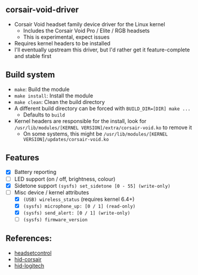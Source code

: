 ## corsair-void-driver
  - Corsair Void headset family device driver for the Linux kernel
    - Includes the Corsair Void Pro / Elite / RGB headsets
    - This is experimental, expect issues
  - Requires kernel headers to be installed
  - I'll eventually upstream this driver, but I'd rather get it feature-complete and stable first

## Build system
  - `make`: Build the module
  - `make install`: Install the module
  - `make clean`: Clean the build directory
  - A different build directory can be forced with `BUILD_DIR=[DIR] make ...`
    - Defaults to `build`
  - Kernel headers are responsible for the install, look for `/usr/lib/modules/[KERNEL VERSION]/extra/corsair-void.ko` to remove it
    - On some systems, this might be `/usr/lib/modules/[KERNEL VERSION]/updates/corsair-void.ko`

## Features
  - [x] Battery reporting
  - [ ] LED support (on / off, brightness, colour)
  - [x] Sidetone support `(sysfs) set_sidetone [0 - 55] (write-only)`
  - [ ] Misc device / kernel attributes
    - [x] `(USB) wireless_status` (requires kernel 6.4+)
    - [x] `(sysfs) microphone_up: [0 / 1] (read-only)`
    - [x] `(sysfs) send_alert: [0 / 1] (write-only)`
    - [ ] `(sysfs) firmware_version`

## References:
  - [headsetcontrol](https://github.com/Sapd/HeadsetControl/blob/master/src/devices/corsair_void.c)
  - [hid-corsair](https://git.kernel.org/pub/scm/linux/kernel/git/torvalds/linux.git/tree/drivers/hid/hid-corsair.c)
  - [hid-logitech](https://git.kernel.org/pub/scm/linux/kernel/git/torvalds/linux.git/tree/drivers/hid/hid-logitech-hidpp.c)
